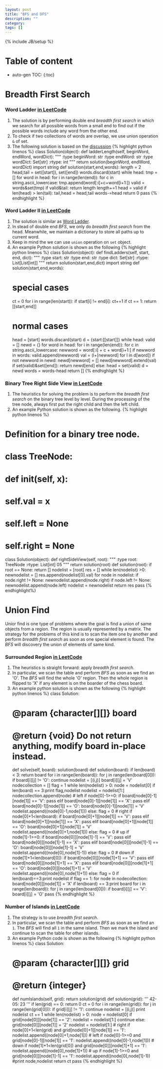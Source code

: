 ```yaml
---
layout: post
title: "BFS and DFS"
description: ""
category: 
tags: []
---
```

{% include JB/setup %}
<script type="text/javascript"
 src="http://cdn.mathjax.org/mathjax/latest/MathJax.js?config=TeX-AMS-MML_HTMLorMML">
</script>
 
# Table of content
* auto-gen TOC:
{:toc}


# Breadth First Search

### Word Ladder [in LeetCode](https://leetcode.com/problems/word-ladder/)
1. The solution is by performing double end _breadth first search_ in which we search for all possible words from a small end to find out if the possible words include any word from the other end.
1. To check if two collections of words are overlap, we use union operation `&` of set.
1. The following solution is based on the [discussion](https://leetcode.com/discuss/48083/share-python-solutions-concise-160ms-optimized-solution-100ms)
{% highlight python linenos %}
class Solution(object):
    def ladderLength(self, beginWord, endWord, wordDict):
        """
        :type beginWord: str
        :type endWord: str
        :type wordDict: Set[str]
        :rtype: int
        """
        return solution(beginWord, endWord, wordDict)
import string
def solution(start,end,words):
    length = 2
    head,tail = set([start]), set([end])
    words.discard(start)
    while head:
        tmp = []
        for word in head:
            for i in range(len(end)):
                for c in string.ascii_lowercase:
                    tmp.append(word[:i]+c+word[i+1:])
        valid = words&set(tmp)
        if valid&tail: return length
        length+=1
        head = valid
        if len(head) > len(tail):
            tail,head = head,tail
        words-=head
    return 0
    pass
{% endhighlight %}

### Word Ladder II [in LeetCode](https://leetcode.com/problems/word-ladder-ii/)
1. The solution is similar as [Word Ladder](https://leetcode.com/problems/word-ladder/).
1. In stead of double end _BFS_, we  only do _breadth first search_ from the head. Meanwhile, we maintain a dictionary to store all paths up to current word.
1. Keep in mind the we can use `union` operation on `set` object.
1. An example Python solution is shown as the following
{% highlight python linenos %}
class Solution(object):
    def findLadders(self, start, end, dict):
        """
        :type start: str
        :type end: str
        :type dict: Set[str]
        :rtype: List[List[int]]
        """
        return solution(start,end,dict)
import string
def solution(start,end,words):
    # special cases
    ct = 0
    for i in range(len(start)):
        if start[i] != end[i]: ct+=1
    if ct == 1: return [[start,end]]
    # normal cases
    head = [start]
    words.discard(start)
    d = {start:[[start]]}
    while head:
        valid = []
        newd = {}
        for word in head:
            for i in range(len(end)):
                for c in string.ascii_lowercase:
                    newword = word[:i] + c + word[i+1:]
                    if newword in words:
                        valid.append(newword)
                        val = (l+[newword] for l in d[word])
                        if not newword in newd: newd[newword] = []
                        newd[newword].extend(val)
        if set(valid)&set([end]):
            return newd[end]
        else:
            head = set(valid)
            d = newd
            words = words-head
    return []
{% endhighlight %}

### Binary Tree Right Side View [in LeetCode](https://leetcode.com/problems/binary-tree-right-side-view/)
1. The heuristics for solving the problem is to perform the _breadth first search_ on the binary tree level by level. During the processing of the tree node, always first put the right child and then the left child.
1. An example Python solution is shown as the following.
{% highlight python linenos %}
# Definition for a binary tree node.
# class TreeNode:
#     def __init__(self, x):
#         self.val = x
#         self.left = None
#         self.right = None
class Solution(object):
    def rightSideView(self, root):
        """
        :type root: TreeNode
        :rtype: List[int]
        05
        """
        return solution(root)
def solution(root):
    if root == None: return []
    nodelist = [root]
    res = []
    while len(nodelist) >0:
        newnodelist = []
        res.append(nodelist[0].val)
        for node in nodelist:
            if node.right != None:
                newnodelist.append(node.right)
            if node.left != None:
                newnodelist.append(node.left)
        nodelist = newnodelist
    return res
    pass
{% endhighlight%}

# Union Find

Unior find is one type of problems where the goal is find a union of same objects from a region. The region is usually represented by a matrix. The strategy for the problems of this kind is to scan the item one by another and perform _breadth first search_ as soon as one special element is found. The _BFS_ will discovery the union of elements of same kind.

### Surrounded Region [in LeetCode](https://leetcode.com/problems/surrounded-regions/)

1. The heuristics is straight forward: apply _breadth first search_.
1. In particular, we scan the table and perform _BFS_ as soon as we find an 'O'. The _BFS_ will find the whole 'O' region. Then the whole region is flipped to 'X' if any element is on the boarder of the chess board.
1. An example python solution is shown as the following
{% highlight python linenos %}
class Solution:
    # @param {character[][]} board
    # @return {void} Do not return anything, modify board in-place instead.
    def solve(self, board):
        solution(board)
def solution(board):
    if len(board) < 3: return board
    for i in range(len(board)):
        for j in range(len(board[0])):
            if board[i][j] != 'O':
                continue
            nodelist = [(i,j)]
            board[i][j] = 'V'
            nodecollection = []
            flag = 1
            while len(nodelist) > 0:
                node = nodelist[0]
                if len(board) == 3:print flag,nodelist
                nodelist = nodelist[1:]
                nodecollection.append(node)
                # left
                if node[0]-1>=0:
                    if board[node[0]-1][node[1]] == 'V':
                        pass
                    elif board[node[0]-1][node[1]] == 'X':
                        pass
                    elif board[node[0]-1][node[1]] == 'O':
                        board[node[0]-1][node[1]] = 'V'
                        nodelist.append((node[0]-1,node[1]))
                else:
                    flag = 0
                # right
                if node[0]+1<len(board):
                    if board[node[0]+1][node[1]] == 'V':
                        pass
                    elif board[node[0]+1][node[1]] == 'X':
                        pass
                    elif board[node[0]+1][node[1]] == 'O':
                        board[node[0]+1][node[1]] = 'V'
                        nodelist.append((node[0]+1,node[1]))
                else:
                    flag = 0
                # up
                if node[1]-1>=0:
                    if board[node[0]][node[1]-1] == 'V':
                        pass
                    elif board[node[0]][node[1]-1] == 'X':
                        pass
                    elif board[node[0]][node[1]-1] == 'O':
                        board[node[0]][node[1]-1] = 'V'
                        nodelist.append((node[0],node[1]-1))
                else:
                    flag = 0
                # down
                if node[1]+1<len(board[0]):
                    if board[node[0]][node[1]+1] == 'V':
                        pass
                    elif board[node[0]][node[1]+1] == 'X':
                        pass
                    elif board[node[0]][node[1]+1] == 'O':
                        board[node[0]][node[1]+1] = 'V'
                        nodelist.append((node[0],node[1]+1))
                else:
                    flag = 0
                if len(board)==3:print nodelist
            if flag == 1:
                for node in nodecollection:
                    board[node[0]][node[1]] = 'X'
            if len(board) == 3:print board
    for i in range(len(board)):
        for j in range(len(board[0])):
            if board[i][j] == 'V':
                board[i][j] = 'O'
    pass
{% endhighlight %}


### Number of Islands [in LeetCode](https://leetcode.com/problems/number-of-islands/)
1. The strategy is to use _breadth first search_.
1. In particular, we scan the table and perform _BFS_ as soon as we find an `1`. The _BFS_ will find all `1` in the same island. Then we mark the island and continue to scan the table for other islands.
1. An example Python code is shown as the following
{% highlight python linenos %}
class Solution:
    # @param {character[][]} grid
    # @return {integer}
    def numIslands(self, grid):
        return solution(grid)
def solution(grid):
    '''
    42-05: 23
    '''
    if len(grid) == 0:
        return 0
    ct = 0
    for i in range(len(grid)):
        for j in range(len(grid[0])):
            if grid[i][j] != '1': continue
            nodelist = [(i,j)]
            print nodelist
            ct += 1
            while len(nodelist) > 0:
                node = nodelist[0]
                if grid[node[0]][node[1]] == '2':
                    nodelist = nodelist[1:]
                    continue
                else:
                    grid[node[0]][node[1]] = '2'
                    nodelist = nodelist[1:]
                # right
                if node[0]+1<len(grid) and grid[node[0]+1][node[1]] == '1':
                    nodelist.append((node[0]+1,node[1]))
                # left
                if node[0]-1>=0 and grid[node[0]-1][node[1]] == '1':
                    nodelist.append((node[0]-1,node[1]))
                # down
                if node[1]+1<len(grid[0]) and grid[node[0]][node[1]+1] == '1':
                    nodelist.append((node[0],node[1]+1))
                # up
                if node[1]-1>=0 and grid[node[0]][node[1]-1] == '1':
                    nodelist.append((node[0],node[1]-1))
                #print node,nodelist
    return ct
    pass
{% endhighlight %}


